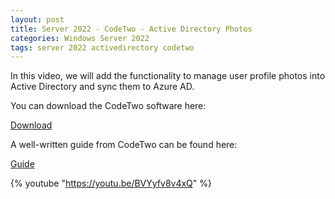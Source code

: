 ```yaml
---
layout: post
title: Server 2022 - CodeTwo - Active Directory Photos
categories: Windows Server 2022
tags: server 2022 activedirectory codetwo
---
```

In this video, we will add the functionality to manage user profile photos into Active Directory and sync them to Azure AD.

You can download the CodeTwo software here:

[Download](https://www.codetwo.com/freeware/active-directory-photos)

A well-written guide from CodeTwo can be found here:

[Guide](https://www.codetwo.com/admins-blog/use-active-directory-user-photos-windows-10/)

{% youtube "https://youtu.be/BVYyfv8v4xQ" %}
